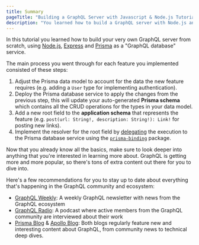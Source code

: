 ```yaml
---
title: Summary
pageTitle: "Building a GraphQL Server with Javascript & Node.js Tutorial"
description: "You learned how to build a GraphQL server with Node.js and best practices for filters, authentication, pagination and subscriptions."
---
```


In this tutorial you learned how to build your very own GraphQL server from scratch, using [Node.js](https://nodejs.org/en/), [Express](https://expressjs.com/) and [Prisma](https://www.prismagraphql.com) as a "GraphQL database" service.

The main process you went through for each feature you implemented consisted of these steps:

1. Adjust the Prisma data model to account for the data the new feature requires (e.g. adding a `User` type for implementing authentication).
1. Deploy the Prisma database service to apply the changes from the previous step, this will update your auto-generated **Prisma schema** which contains all the CRUD operations for the types in your data model.
1. Add a new root field to the **application schema** that represents the feature (e.g. `post(url: String!, description: String!): Link!` for posting new links).
1. Implement the resolver for the root field by [delegating](https://blog.graph.cool/graphql-schema-stitching-explained-schema-delegation-4c6caf468405) the execution to the Prisma database service using the [`prisma-binding`](https://github.com/prisma/prisma-binding) package.

Now that you already know all the basics, make sure to look deeper into anything that you're interested in learning more about. GraphQL is getting more and more popular, so there's tons of extra content out there for you to dive into.

Here's a few recommendations for you to stay up to date about everything that's happening in the GraphQL community and ecosystem:

- [GraphQL Weekly](https://graphqlweekly.com): A weekly GraphQL newsletter with news from the GraphQL ecosystem
- [GraphQL Radio](https://graphqlradio.com/): A podcast where active members from the GraphQL community are interviewed about their work
- [Prisma Blog](https://blog.graph.cool/) & [Apollo Blog](https://dev-blog.apollodata.com/): Both blogs regularly feature new and interesting content about GraphQL, from community news to technical deep dives.
